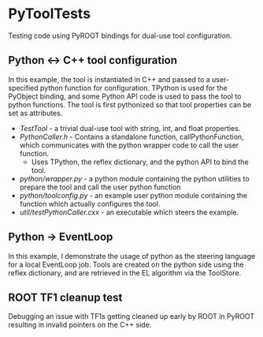 PyToolTests
===========

Testing code using PyROOT bindings for dual-use tool configuration.

## Python <-> C++ tool configuration

In this example, the tool is instantiated in C++ and passed to a user-specified
python function for configuration. TPython is used for the PyObject binding,
and some Python API code is used to pass the tool to python functions. The tool
is first pythonized so that tool properties can be set as attributes.

* *TestTool* - a trivial dual-use tool with string, int, and float properties.
* *PythonCaller.h* - Contains a standalone function, callPythonFunction, which
  communicates with the python wrapper code to call the user function.
    * Uses TPython, the reflex dictionary, and the python API to bind the tool.
* *python/wrapper.py* - a python module containing the python utilities to
  prepare the tool and call the user python function
* *python/toolconfig.py* - an example user python module containing the
  function which actually configures the tool.
* *util/testPythonCaller.cxx* - an executable which steers the example.

## Python -> EventLoop

In this example, I demonstrate the usage of python as the steering language
for a local EventLoop job. Tools are created on the python side using the
reflex dictionary, and are retrieved in the EL algorithm via the ToolStore.

## ROOT TF1 cleanup test

Debugging an issue with TF1s getting cleaned up early by ROOT in PyROOT
resulting in invalid pointers on the C++ side.
